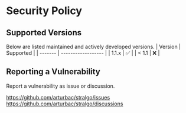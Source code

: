 # Security Policy

## Supported Versions

Below are listed maintained and actively developed versions.
| Version | Supported          |
| ------- | ------------------ |
| 1.1.x   | :white_check_mark: |
| < 1.1   | :x:                |

## Reporting a Vulnerability

Report a vulnerability as issue or discussion.

https://github.com/arturbac/stralgo/issues
https://github.com/arturbac/stralgo/discussions
